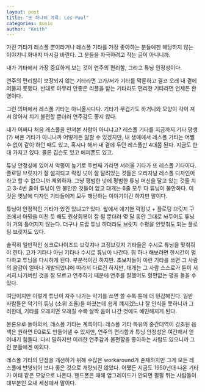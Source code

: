 ```yaml
---
layout: post
title: "또 하나의 계륵: Les Paul"
categories: music
author: "Keith"
---
```


가진 기타가 레스폴 뿐이라거나 레스폴 기타를 가장 좋아하는 분들에겐 해당하지 않는 이야기니 화내지 마시길 바란다. 그 분들을 자극하려고 적는 글이 아니니까.

내가 기타에서 가장 중요하게 보는 것이 연주의 편리함, 그리고 튜닝 안정성이다. 

연주의 편리함이 보장되지 않는 기타라면 고가/저가 기타를 막론하고 결코 오래 내 곁에 머물지 못했다. 반대로 아무리 안좋은 리플을 받는 기타라도 편리한 기타라면 언제든 환영이다. 

그런 의미에서 레스폴 기타는 아니올시다다. 기타가 무겁기도 하거니와 모양이 각이 져서 앉아서 치기 불편할 뿐더러 연주감도 좋지 않다. 

내가 어쩌다 처음 레스폴을 만져본 사람이 아니냐고? 레스폴 기타를 지금까지 기타 평생(?) 써온 기타가 아니니까 어떻게든 말할 수 있겠지만, 내 생애에서 레스폴 기타는 어쩔 수 없이 같이 하던 때도 있고, 혹시나 해서 내 곁에 두던 레스폴만 4대쯤 된다. 지금도 한 대 가지고 있다. 물론 깁슨도 있고 에피폰도 있고.

튜닝 안정성에 있어서 악평이 높기로 두번째 가라면 서러울 기타가 또 레스폴 기타이다. 플로팅 브릿지가 잘 설치되고 락킹 넛이 잘 달려있는 것들은 오리지널 레스폴 디자인이라고 할 수 없으니까 제외하자. 그냥 평범한 넛에 평범한 튜닝 머신을 달고 있는 것들 치고 3-4번 줄이 튜닝이 안 불안한 것들이 없고 대개는 6줄 모두 다 튜닝이 불안하다. 이것은 옛날에 디자인 기타들에게 모두 해당하는 이야기이긴 하지만 말이다.

튜닝이 안정적인 기타가 있긴 있냐고? 있다. 앞에서 얘기한 락킹넛 + 플로팅 브릿지 구조에서 아밍을 미친 듯 해도 원상회복이 잘 될 뿐더러 몇 달 동안 그대로 놔두어도 튜닝이 거의 틀어지지 않는다. 더구나 드랍 튜닝 하더라도 브릿지 수평을 안맞춰도 되는 플로팅 브릿지도 있다. 

솔직히 일반적인 싱크로나이즈드 브릿지나 고정브릿지 기타들은 수시로 튜닝을 맞춰줘야 한다. 고가 기타나 아닌 기타나 수시로 튜닝이 나간다. 뭐 하나 해보려면 한시간이 멀다하고 튜닝을 다시하게 된다. 부분적이긴 하지만. 초보자들이 이런 기타를 쓰면 그 사람의 음감이 얼마나 개발되었냐에 따라서 다르긴 하지만, 대개는 그 사람 스스로가 튠이 서서히 나가버린 것을 잘 모르고 연주하기 때문에 연주를 잘했어도 형편없는 평을 들을 수 있다.

여담이지만 이렇게 튜닝이 자주 나가는 악기를 쓰면 쓸 수록 튠에 더 민감해진다. 일반 사람들은 악기의 튜닝 (소위 조율)을 마쳤는데 쉽게 꺠지겠느냐 잘 인식을 못하니까 그러한데, 기타를 오래치면 오래칠 수록 살짝 음이 나간 것에도 예민해지게 된다.

본론으로 돌아와서, 레스폴 기타는 계륵이다. 레스폴 기타 특유의 중간대역이 강조된 음색은 원하면 EQ로도 만들어낼 수 있지만, 연주의 편리함과 튜닝 안정성은 여간해서 얻어내기 힘들다. 다시 말하지만 이러한 연주감과 불편함을 좋아하는 사람도 있으니까 그런 분들에겐 예외다. 

레스폴 기타의 단점을 개선하기 위해 수많은 workaround가 존재하지만 그게 모든 레스폴에 반영되어 보다 좋은 것으로 개량되진 않았다. 어쨌든 지금도 1950년대 나온 기타가 여태 같은 모양으로 나온다. 핸드폰은 매해 업그레이드가 안되면 펄펄 뛰는 사람들이 대부분인 요새 세상에서 말이다.
